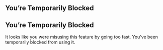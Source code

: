 You’re Temporarily Blocked
--------------------------

You’re Temporarily Blocked
--------------------------

It looks like you were misusing this feature by going too fast. You’ve been temporarily blocked from using it.